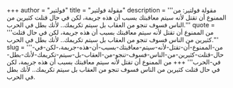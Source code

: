 +++
author = "فولتير"
title = "مقولة فولتير"
description = '''مقولة فولتير: من الممنوع أن تقتل لأنه سيتم معاقبتك بسبب أن هذه جريمة، لكن في حال قتلت كثيرين من الناس فسوف تنجو من العقاب بل سيتم تكريمك.. لأنك بطل في الحرب.'''
quote = '''من الممنوع أن تقتل لأنه سيتم معاقبتك بسبب أن هذه جريمة، لكن في حال قتلت كثيرين من الناس فسوف تنجو من العقاب بل سيتم تكريمك.. لأنك بطل في الحرب.'''
slug = '''من-الممنوع-أن-تقتل-لأنه-سيتم-معاقبتك-بسبب-أن-هذه-جريمة،-لكن-في-حال-قتلت-كثيرين-من-الناس-فسوف-تنجو-من-العقاب-بل-سيتم-تكريمك-لأنك-بطل-في-الحرب'''
+++
من الممنوع أن تقتل لأنه سيتم معاقبتك بسبب أن هذه جريمة، لكن في حال قتلت كثيرين من الناس فسوف تنجو من العقاب بل سيتم تكريمك.. لأنك بطل في الحرب.
